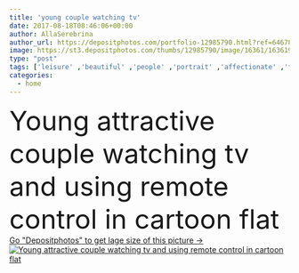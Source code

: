 ```yaml
---
title: 'young couple watching tv'
date: 2017-08-18T08:46:06+00:00
author: AllaSerebrina
author_url: https://depositphotos.com/portfolio-12985790.html?ref=64678756
image: https://st3.depositphotos.com/thumbs/12985790/image/16361/163619410/api_thumb_450.jpg?forcejpeg=true
type: "post"
tags: ['leisure' ,'beautiful' ,'people' ,'portrait' ,'affectionate' ,'friendship' ,'connection' ,'technology' ,'cartoon' ,'sit' ,'concept' ,'house' ,'beard' ,'home' ,'couple' ,'communication' ,'laptop' ,'flat' ,'lifestyle' ,'furniture' ,'room' ,'together' ,'togetherness' ,'using' ,'attractive' ,'casual' ,'handsome' ,'seat' ,'closeness' ,'sofa' ,'gesture' ,'Gesturing' ,'couch' ,'relationship' ,'boyfriend' ,'girlfriend' ,'Isolated On White' ,'young adult' ,'Mid Adult' ,'Full Length' ,'remote control' ,'Wireless Technology' ,'watching tv' ,'caucasian woman' ,'digital device' ,'Caucasian Man' ]
categories: 
  - home
---
```

<div aling="center">
            <font size="60"> Young attractive couple watching tv and using remote control in cartoon flat</font>   
</div>
<div>
    <a href='https://st3.depositphotos.com/thumbs/12985790/image/16361/163619410/api_thumb_450.jpg?forcejpeg=true?ref=64678756' target=_blank > Go "Depositphotos" to get lage size of this picture ->
        <img href='https://st3.depositphotos.com/thumbs/12985790/image/16361/163619410/api_thumb_450.jpg?forcejpeg=true?ref=64678756' src='https://st3.depositphotos.com/12985790/16361/i/950/depositphotos_163619410-stock-photo-young-couple-watching-tv.jpg?forcejpeg=true' alt='Young attractive couple watching tv and using remote control in cartoon flat' >
    </a>
</div>
